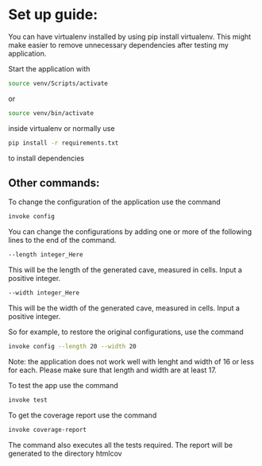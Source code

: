 # Set up guide:

You can have virtualenv installed by using pip install virtualenv. This might make easier to remove unnecessary
dependencies after testing my application.

Start the application with 
```bash
source venv/Scripts/activate
```
or
```bash
source venv/bin/activate
```

inside virtualenv or normally use 
```bash
pip install -r requirements.txt
```
to install dependencies


## Other commands:

To change the configuration of the application use the command
```bash
invoke config 
```
You can change the configurations by adding one or more of the following lines to the end of the command.
```bash
--length integer_Here
```
This will be the length of the generated cave, measured in cells. Input a positive integer.


```bash
--width integer_Here
```
This will be the width of the generated cave, measured in cells. Input a positive integer.


So for example, to restore the original configurations, use the command

```bash
invoke config --length 20 --width 20
```


Note: the application does not work well with lenght and width of 16 or less for each. Please make sure that length and width are at least 17.


To test the app use the command 
```bash
invoke test
```


To get the coverage report use the command
```bash
invoke coverage-report
```
The command also executes all the tests required. The report will be generated to the directory htmlcov 